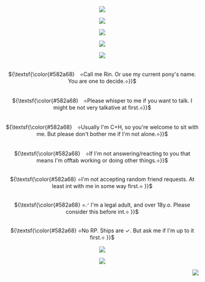 <p align="center">
<img src=https://github.com/user-attachments/assets/a424e0c4-1a30-41a6-b9b9-e80c4ae99404>
</p>

<p align="center">
<img src=https://github.com/user-attachments/assets/275dce22-087a-41e5-b1bf-f1995095a9e9>
</p>

<p align="center">
<img src=https://github.com/user-attachments/assets/5ab87487-459c-4076-a164-87017a6676d8>
</p>

<p align="center">
<img src="https://readme-typing-svg.demolab.com?font=Zen+Old+Mincho&duration=5000&pause=3000&color=582a68&center=true&width=439&lines=✞+𝓡𝓾𝓶𝓶𝓸𝓻𝓼!+𝓡𝓾𝓶𝓶𝓸𝓻𝓼!+𝓡𝓾𝓶𝓶𝓸𝓻𝓼!+✞"./>
</p>

<p align="center">
<img src=https://github.com/user-attachments/assets/5ab87487-459c-4076-a164-87017a6676d8>
</p>

<p align="center">
     <br> ${\textsf{\color{#582a68}　⟡Call me Rin. Or use my current pony's name. You are one to decide.⟡}}$ 
 <br>
  </p>
 <p align="center">
     <br> ${\textsf{\color{#582a68}　⟡Please whisper to me if you want to talk. I might be not very talkative at first.⟡}}$ 
 <br>
  </p>
   <p align="center">
     <br> ${\textsf{\color{#582a68}　⟡Usually I'm C+H, so you're welcome to sit with me. But please don't bother me if I'm not alone.⟡}}$ 
 <br>
  </p>
   <p align="center">
     <br> ${\textsf{\color{#582a68}　⟡If I'm not answering/reacting to you that means I'm offtab working or doing other things.⟡}}$ 
 <br>
  </p>
    <p align="center">
     <br> ${\textsf{\color{#582a68}  ⟡I'm not accepting random friend requests. At least int with me in some way first.⟡ }}$ 
 <br>
  </p>
 <p align="center">
     <br> ${\textsf{\color{#582a68}  ⟡.ᐟ I'm a legal adult, and over 18y.o. Please consider this before int.⟡ }}$ 
 <br>
  </p>
   <p align="center">
     <br> ${\textsf{\color{#582a68}  ⟡No RP. Ships are ✓. But ask me if I'm up to it first.⟡ }}$ 
 <br>
  </p>

<p align="center">
<img src=https://github.com/user-attachments/assets/5ab87487-459c-4076-a164-87017a6676d8>
</p>

<p align="center">
<img src=https://github.com/user-attachments/assets/a545ee86-5e3e-4efd-9152-1ca40a92a23c>
</p>

<p align="right"> 
 <img src="https://komarev.com/ghpvc/?username=brouillage&color=582a68&style=plastic&label=♱+I+see+you+;>+♱"/>
<p align="center">



